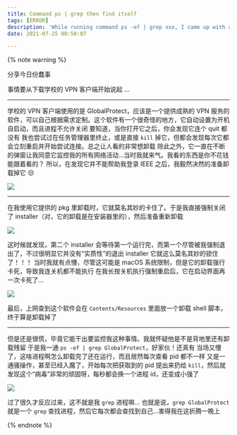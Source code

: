 ```yaml
---
title: Command ps | grep then find itself
tags: [ERROR]
description: 'While running command ps -ef | grep xxx, I came up with a stupid circle'
date: 2021-07-25 00:50:07

---
```


{% note warning %}

分享今日份蠢事

事情要从下载学校的 VPN 客户端开始说起 ...

---

学校的 VPN 客户端使用的是 GlobalProtect，应该是一个提供成熟的 VPN 服务的软件，可以自己根据需求定制。这个软件有一个很奇怪的地方，它自动设置为开机自启动，而且进程不允许关闭
要知道，当你打开它之后，你会发现它连个 quit 都没有
我也尝试过在任务管理器里终止，或是直接 `kill` 掉它，但都会发现每次它都会立刻重启并开始尝试连接。总之让人看的非常想卸载
除此之外，它一直在不断的弹窗让我同意它监控我的所有网络活动...当时我就来气。我看的东西是你不花钱能跟着看的？
所以，在发现它并不能帮助我登录 IEEE 之后，我毅然决然的准备卸载掉它 😒

![](https://i.loli.net/2021/07/25/GCTESI5Fo4NAPat.jpg)

---

在我使用它提供的 pkg 里卸载时，它就莫名其妙的卡住了。于是我直接强制关闭了 installer（对，它的卸载是在安装器里的），然后准备重新卸载

![](https://i.loli.net/2021/07/25/RdigjZxuhy1I4An.jpg)

这时候就发现，第二个 installer 会等待第一个运行完，而第一个尽管被我强制退出了，不过很明显它并没有“实质性”的退出 installer
它就这么莫名其妙的锁住了！！！
当时我就有点懵，尽管这可能是 macOS 系统限制，但是它的卸载强行卡死，导致我连关机都不能执行
在我长按关机执行强制重启后，它在启动界面再一次卡死了...

![](https://i.loli.net/2021/07/25/tBzuefaORyUcgb9.jpg)

最后，上网查到这个软件会在 `Contents/Resources` 里面放一个卸载 shell 脚本，终于算是卸载掉了

---

但是还是很慌，毕竟它能干出要监控我这种事情。我就怀疑他是不是背地里还有卸载残留
于是我一通 `ps -ef | grep GlobalProtect`，好家伙！还真有
当场又懵了，这啥进程啊怎么卸载完了还在运行，而且居然每次查看 pid 都不一样
又是一通骚操作，甚至已经入魔了，开始每次把获取到的 pid 提出来扔给 `kill`，然后就发现这个“病毒”非常的顽固呀，每秒都会换一个进程 id，还变成小强了

![](https://i.loli.net/2021/07/25/1UQyAg2D5BrWfJ8.png)

过了很久才反应过来，这不就是我 `grep` 进程嘛...
也就是说，`grep GlobalProtect` 就是一个 `grep` 查找进程，然后它每次都会查找到自己...害得我在这折腾一晚上

{% endnote %}
